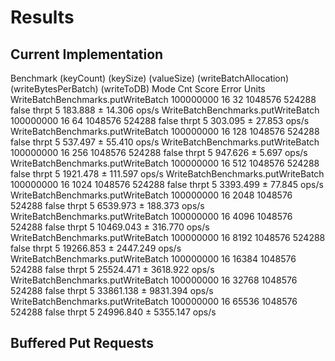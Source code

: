 # Results
## Current Implementation

Benchmark                           (keyCount)  (keySize)  (valueSize)  (writeBatchAllocation)  (writeBytesPerBatch)  (writeToDB)   Mode  Cnt      Score      Error  Units
WriteBatchBenchmarks.putWriteBatch   100000000         16           32                 1048576                524288        false  thrpt    5    183.888 ±   14.306  ops/s
WriteBatchBenchmarks.putWriteBatch   100000000         16           64                 1048576                524288        false  thrpt    5    303.095 ±   27.853  ops/s
WriteBatchBenchmarks.putWriteBatch   100000000         16          128                 1048576                524288        false  thrpt    5    537.497 ±   55.410  ops/s
WriteBatchBenchmarks.putWriteBatch   100000000         16          256                 1048576                524288        false  thrpt    5    947.626 ±    5.697  ops/s
WriteBatchBenchmarks.putWriteBatch   100000000         16          512                 1048576                524288        false  thrpt    5   1921.478 ±  111.597  ops/s
WriteBatchBenchmarks.putWriteBatch   100000000         16         1024                 1048576                524288        false  thrpt    5   3393.499 ±   77.845  ops/s
WriteBatchBenchmarks.putWriteBatch   100000000         16         2048                 1048576                524288        false  thrpt    5   6539.973 ±  188.373  ops/s
WriteBatchBenchmarks.putWriteBatch   100000000         16         4096                 1048576                524288        false  thrpt    5  10469.043 ±  316.770  ops/s
WriteBatchBenchmarks.putWriteBatch   100000000         16         8192                 1048576                524288        false  thrpt    5  19266.853 ± 2447.249  ops/s
WriteBatchBenchmarks.putWriteBatch   100000000         16        16384                 1048576                524288        false  thrpt    5  25524.471 ± 3618.922  ops/s
WriteBatchBenchmarks.putWriteBatch   100000000         16        32768                 1048576                524288        false  thrpt    5  33861.138 ± 9831.394  ops/s
WriteBatchBenchmarks.putWriteBatch   100000000         16        65536                 1048576                524288        false  thrpt    5  24996.840 ± 5355.147  ops/s

## Buffered Put Requests


